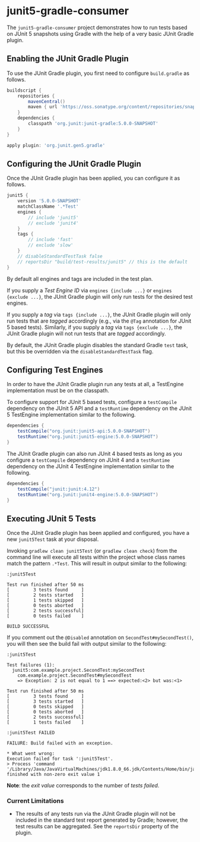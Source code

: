 # junit5-gradle-consumer

The `junit5-gradle-consumer` project demonstrates how to run tests based on
JUnit 5 snapshots using Gradle with the help of a very basic JUnit Gradle plugin.

## Enabling the JUnit Gradle Plugin

To use the JUnit Gradle plugin, you first need to configure `build.gradle` as follows.

```groovy
buildscript {
	repositories {
		mavenCentral()
		maven { url 'https://oss.sonatype.org/content/repositories/snapshots' }
	}
	dependencies {
		classpath 'org.junit:junit-gradle:5.0.0-SNAPSHOT'
	}
}

apply plugin: 'org.junit.gen5.gradle'
```

## Configuring the JUnit Gradle Plugin

Once the JUnit Gradle plugin has been applied, you can configure it as follows.

```groovy
junit5 {
	version '5.0.0-SNAPSHOT'
	matchClassName '.*Test'
	engines {
		// include 'junit5'
		// exclude 'junit4'
	}
	tags {
		// include 'fast'
		// exclude 'slow'
	}
	// disableStandardTestTask false
	// reportsDir "build/test-results/junit5" // this is the default
}
```

By default all engines and tags are included in the test plan.

If you supply a _Test Engine ID_ via `engines {include ...}` or `engines {exclude ...}`,
the JUnit Gradle plugin will only run tests for the desired test engines.

If you supply a _tag_ via `tags {include ...}`, the JUnit Gradle plugin will only
run tests that are _tagged_ accordingly (e.g., via the `@Tag` annotation for
JUnit 5 based tests). Similarly, if you supply a _tag_ via `tags {exclude ...}`,
the JUnit Gradle plugin will not run tests that are _tagged_ accordingly.

By default, the JUnit Gradle plugin disables the standard Gradle `test` task, but
this be overridden via the `disableStandardTestTask` flag.

## Configuring Test Engines

In order to have the JUnit Gradle plugin run any tests at all, a TestEngine
implementation must be on the classpath.

To configure support for JUnit 5 based tests, configure a `testCompile` dependency
on the JUnit 5 API and a `testRuntime` dependency on the JUnit 5 TestEngine
implementation similar to the following.

```groovy
dependencies {
	testCompile("org.junit:junit5-api:5.0.0-SNAPSHOT")
	testRuntime("org.junit:junit5-engine:5.0.0-SNAPSHOT")
}
```

The JUnit Gradle plugin can also run JUnit 4 based tests as long as you
configure a `testCompile` dependency on JUnit 4 and a `testRuntime` dependency
on the JUnit 4 TestEngine implementation similar to the following.

```groovy
dependencies {
	testCompile("junit:junit:4.12")
	testRuntime("org.junit:junit4-engine:5.0.0-SNAPSHOT")
}
```

## Executing JUnit 5 Tests

Once the JUnit Gradle plugin has been applied and configured, you have a new
`junit5Test` task at your disposal.

Invoking `gradlew clean junit5Test` (or `gradlew clean check`) from the
command line will execute all tests within the project whose class names
match the pattern `.*Test`. This will result in output similar to the
following:

```
:junit5Test

Test run finished after 50 ms
[         3 tests found     ]
[         2 tests started   ]
[         1 tests skipped   ]
[         0 tests aborted   ]
[         2 tests successful]
[         0 tests failed    ]

BUILD SUCCESSFUL
```

If you comment out the `@Disabled` annotation on `SecondTest#mySecondTest()`, you
will then see the build fail with output similar to the following:

```
:junit5Test

Test failures (1):
  junit5:com.example.project.SecondTest:mySecondTest
    com.example.project.SecondTest#mySecondTest
    => Exception: 2 is not equal to 1 ==> expected:<2> but was:<1>

Test run finished after 50 ms
[         3 tests found     ]
[         3 tests started   ]
[         0 tests skipped   ]
[         0 tests aborted   ]
[         2 tests successful]
[         1 tests failed    ]

:junit5Test FAILED

FAILURE: Build failed with an exception.

* What went wrong:
Execution failed for task ':junit5Test'.
> Process 'command '/Library/Java/JavaVirtualMachines/jdk1.8.0_66.jdk/Contents/Home/bin/java'' finished with non-zero exit value 1
```

**Note**: the _exit value_ corresponds to the number of _tests failed_.

### Current Limitations

- The results of any tests run via the JUnit Gradle plugin will not be included
  in the standard test report generated by Gradle; however, the test results
  can be aggregated. See the `reportsDir` property of the plugin.
